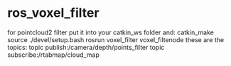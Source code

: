 # ros_voxel_filter
for pointcloud2 filter
put it into your catkin_ws folder and:
catkin_make
source ./devel/setup.bash 
rosrun voxel_filter voxel_filtenode 
these are the topics:
topic publish:/camera/depth/points_filter
topic subscribe:/rtabmap/cloud_map
